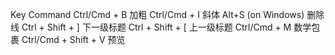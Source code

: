 Key	Command
Ctrl/Cmd + B	加粗
Ctrl/Cmd + I	斜体
Alt+S (on Windows)	删除线
Ctrl + Shift + ]	下一级标题
Ctrl + Shift + [	上一级标题
Ctrl/Cmd + M	数学包裹
Ctrl/Cmd + Shift + V	预览
